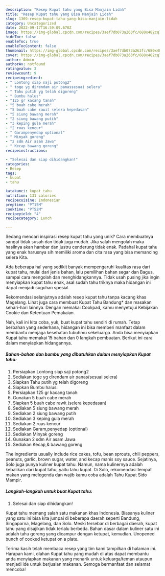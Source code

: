```yaml
---
description: "Resep Kupat tahu yang Bisa Manjain Lidah"
title: "Resep Kupat tahu yang Bisa Manjain Lidah"
slug: 1369-resep-kupat-tahu-yang-bisa-manjain-lidah
category: Uncategorized
date: 2022-09-17T16:59:09.670Z
image: https://img-global.cpcdn.com/recipes/3aef7db073a263fc/680x482cq70/kupat-tahu-foto-resep-utama.jpg
hideToc: false
enableToc: true
enableTocContent: false
thumbnail: https://img-global.cpcdn.com/recipes/3aef7db073a263fc/680x482cq70/kupat-tahu-foto-resep-utama.jpg
cover: https://img-global.cpcdn.com/recipes/3aef7db073a263fc/680x482cq70/kupat-tahu-foto-resep-utama.jpg
author: Admin
authorAv: notfound
ratingvalue: 3
reviewcount: 9
recipeingredient:
- " Lontong siap saji potong2"
- " toge yg direndam air panassesuai selera"
- " Tahu putih yg telah digoreng"
- " Bumbu halus"
- "125 gr kacang tanah"
- "5 buah cabe merah"
- "5 buah cabe rawit selera kepedasan"
- "5 siung bawang merah"
- "2 siung bawang putih"
- "3 keping gula merah"
- "2 ruas kencur"
- " Garampenyedap optional"
- " Minyak goreng"
- "2 sdm Air asam Jawa"
- " Kecap bawang goreng"
recipeinstructions:

- "Selesai dan siap dihidangkan!"
categories:
- Resep
tags:
- kupat
- tahu

katakunci: kupat tahu 
nutrition: 131 calories
recipecuisine: Indonesian
preptime: "PT15M"
cooktime: "PT52M"
recipeyield: "4"
recipecategory: Lunch

---
```





Sedang mencari inspirasi resep kupat tahu yang unik? Cara membuatnya sangat tidak susah dan tidak juga mudah. Jika salah mengolah maka hasilnya akan hambar dan justru cenderung tidak enak. Padahal kupat tahu yang enak harusnya sih memiliki aroma dan cita rasa yang bisa memancing selera Kita.





Ada beberapa hal yang sedikit banyak mempengaruhi kualitas rasa dari kupat tahu, mulai dari jenis bahan, lalu pemilihan bahan segar dan Bagus, sampai cara mengolah dan menghidangkannya. Tidak usah pusing jika ingin menyiapkan kupat tahu enak,      asal sudah tahu triknya maka hidangan ini dapat menjadi suguhan spesial.














Rekomendasi selanjutnya adalah resep kupat tahu tanpa kacang khas Magelang. Lihat juga cara membuat Kupat Tahu Bandung* dan masakan sehari-hari lainnya. Dengan memakai Cookpad, kamu menyetujui Kebijakan Cookie dan Ketentuan Pemakaian.






Nah, kali ini kita coba, yuk, buat kupat tahu sendiri di rumah. Tetap berbahan yang sederhana, hidangan ini bisa memberi manfaat dalam membantu menjaga kesehatan tubuhmu sekeluarga. Anda bisa menyiapkan Kupat tahu memakai 15 bahan dan 0 langkah pembuatan. Berikut ini cara dalam menyiapkan hidangannya.

<!--inarticleads1-->

##### Bahan-bahan dan bumbu yang dibutuhkan dalam menyiapkan Kupat tahu:

1. Persiapkan  Lontong siap saji potong2
1. Sediakan  toge yg direndam air panas(sesuai selera)
1. Siapkan  Tahu putih yg telah digoreng
1. Siapkan  Bumbu halus:
1. Persiapkan 125 gr kacang tanah
1. Gunakan 5 buah cabe merah
1. Siapkan 5 buah cabe rawit (selera kepedasan)
1. Sediakan 5 siung bawang merah
1. Sediakan 2 siung bawang putih
1. Sediakan 3 keping gula merah
1. Sediakan 2 ruas kencur
1. Sediakan  Garam,penyedap (optional)
1. Sediakan  Minyak goreng
1. Gunakan 2 sdm Air asam Jawa
1. Sediakan  Kecap,&amp; bawang goreng


The ingredients usually include rice cakes, tofu, bean sprouts, chili peppers, peanuts, garlic, brown sugar, water, and kecap manis soy sauce. Sejatinya, Solo juga punya kuliner kupat tahu. Namun, nama kulinernya adalah kebalikan dari kupat tahu, yaitu tahu kupat. Di Solo, rekomendasi tempat makan yang melegenda dan wajib kamu coba adalah Tahu Kupat Sido Mampir. 

<!--inarticleads2-->

##### Langkah-langkah untuk buat Kupat tahu:


1. Selesai dan siap dihidangkan!

Kupat tahu memang salah satu makanan khas Indonesia. Biasanya kuliner yang satu ini bisa kita jumpai di beberapa daerah seperti Bandung, Singaparna, Magelang, dan Solo. Meski tersebar di berbagai daerah, kupat tahu yang disajikan tidak terlalu berbeda. Bahan dasar dalam kuliner satu ini adalah tahu goreng yang dicampur dengan ketupat, kemudian. Unopened bunch of cooked ketupat on a plate. 

Terima kasih telah membaca resep yang tim kami tampilkan di halaman ini. Harapan kami, olahan Kupat tahu yang mudah di atas dapat membantu anda menyiapkan makanan yang menarik untuk keluarga/teman ataupun menjadi ide untuk berjualan makanan. Semoga bermanfaat dan selamat mencoba!
